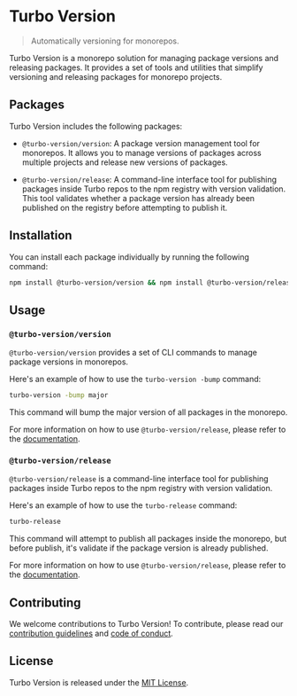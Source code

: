 # Turbo Version

> Automatically versioning for monorepos.

Turbo Version is a monorepo solution for managing package versions and releasing packages. It provides a set of tools and utilities that simplify versioning and releasing packages for monorepo projects.

## Packages

Turbo Version includes the following packages:

- `@turbo-version/version`: A package version management tool for monorepos. It allows you to manage versions of packages across multiple projects and release new versions of packages.

- `@turbo-version/release`: A command-line interface tool for publishing packages inside Turbo repos to the npm registry with version validation. This tool validates whether a package version has already been published on the registry before attempting to publish it.

## Installation

You can install each package individually by running the following command:

```bash
npm install @turbo-version/version && npm install @turbo-version/release

```

## Usage

### `@turbo-version/version`

`@turbo-version/version` provides a set of CLI commands to manage package versions in monorepos.

Here's an example of how to use the `turbo-version -bump` command:

```bash
turbo-version -bump major
```

This command will bump the major version of all packages in the monorepo.

For more information on how to use `@turbo-version/release`, please refer to the [documentation](https://github.com/jucian0/turbo-version/tree/main/packages/turbo-version).

### `@turbo-version/release`

`@turbo-version/release` is a command-line interface tool for publishing packages inside Turbo repos to the npm registry with version validation.

Here's an example of how to use the `turbo-release` command:

```bash
turbo-release
```

This command will attempt to publish all packages inside the monorepo, but before publish, it's validate if the package version is already published.

For more information on how to use `@turbo-version/release`, please refer to the [documentation](https://github.com/jucian0/turbo-version/tree/main/packages/turbo-release).

## Contributing

We welcome contributions to Turbo Version! To contribute, please read our [contribution guidelines](./CONTRIBUTING.md) and [code of conduct](./CODE_OF_CONDUCT.md).

## License

Turbo Version is released under the [MIT License](LICENCE.MD).
